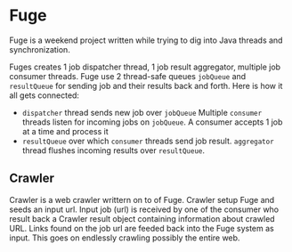 Fuge
====

Fuge is a weekend project written while trying to dig into Java threads and synchronization.

Fuges creates 1 job dispatcher thread, 1 job result aggregator, multiple job consumer threads. Fuge use 2 thread-safe queues `jobQueue` and `resultQueue` for sending job and their results back and forth. Here is how it all gets connected:

- `dispatcher` thread sends new job over `jobQueue`
  Multiple `consumer` threads listen for incoming jobs on `jobQueue`.
  A consumer accepts 1 job at a time and process it
- `resultQueue` over which `consumer` threads send job result.
  `aggregator` thread flushes incoming results over `resultQueue`.

Crawler
-------

Crawler is a web crawler writtern on to of Fuge. Crawler setup Fuge and seeds an input url. Input job (url) is received by one of the consumer who result back a Crawler result object containing information about crawled URL. Links found on the job url are feeded back into the Fuge system as input. This goes on endlessly crawling possibly the entire web.
